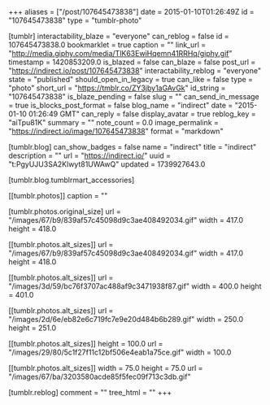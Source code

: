 +++
aliases = ["/post/107645473838"]
date = 2015-01-10T01:26:49Z
id = "107645473838"
type = "tumblr-photo"

[tumblr]
interactability_blaze = "everyone"
can_reblog = false
id = 107645473838.0
bookmarklet = true
caption = ""
link_url = "http://media.giphy.com/media/TlK63EwiHqemn41RRHq/giphy.gif"
timestamp = 1420853209.0
is_blazed = false
can_blaze = false
post_url = "https://indirect.io/post/107645473838"
interactability_reblog = "everyone"
state = "published"
should_open_in_legacy = true
can_like = false
type = "photo"
short_url = "https://tmblr.co/ZY3jby1aGAvGk"
id_string = "107645473838"
is_blaze_pending = false
slug = ""
can_send_in_message = true
is_blocks_post_format = false
blog_name = "indirect"
date = "2015-01-10 01:26:49 GMT"
can_reply = false
display_avatar = true
reblog_key = "aiTpu81K"
summary = ""
note_count = 0.0
image_permalink = "https://indirect.io/image/107645473838"
format = "markdown"

[tumblr.blog]
can_show_badges = false
name = "indirect"
title = "indirect"
description = ""
url = "https://indirect.io/"
uuid = "t:PgyUJU3SA2Klwyt81UWAwQ"
updated = 1739927643.0

[tumblr.blog.tumblrmart_accessories]

[[tumblr.photos]]
caption = ""

[tumblr.photos.original_size]
url = "/images/67/b9/839af57c45098d9c3ae408492034.gif"
width = 417.0
height = 418.0

[[tumblr.photos.alt_sizes]]
url = "/images/67/b9/839af57c45098d9c3ae408492034.gif"
width = 417.0
height = 418.0

[[tumblr.photos.alt_sizes]]
url = "/images/3d/59/bc76f3707ac488af9c3471938f87.gif"
width = 400.0
height = 401.0

[[tumblr.photos.alt_sizes]]
url = "/images/2d/6e/eb82e6c719fc7e9e20d484b6b289.gif"
width = 250.0
height = 251.0

[[tumblr.photos.alt_sizes]]
height = 100.0
url = "/images/29/80/5c1f27f11c12bf506e4eab1a75ce.gif"
width = 100.0

[[tumblr.photos.alt_sizes]]
width = 75.0
height = 75.0
url = "/images/67/ba/3203580acde85f5fec09f713c3db.gif"

[tumblr.reblog]
comment = ""
tree_html = ""
+++
